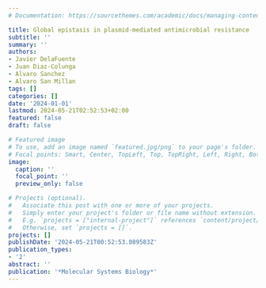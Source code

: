 ```yaml
---
# Documentation: https://sourcethemes.com/academic/docs/managing-content/

title: Global epistasis in plasmid-mediated antimicrobial resistance
subtitle: ''
summary: ''
authors:
- Javier DelaFuente
- Juan Diaz-Colunga
- Alvaro Sanchez
- Alvaro San Millan
tags: []
categories: []
date: '2024-01-01'
lastmod: 2024-05-21T02:52:53+02:00
featured: false
draft: false

# Featured image
# To use, add an image named `featured.jpg/png` to your page's folder.
# Focal points: Smart, Center, TopLeft, Top, TopRight, Left, Right, BottomLeft, Bottom, BottomRight.
image:
  caption: ''
  focal_point: ''
  preview_only: false

# Projects (optional).
#   Associate this post with one or more of your projects.
#   Simply enter your project's folder or file name without extension.
#   E.g. `projects = ["internal-project"]` references `content/project/deep-learning/index.md`.
#   Otherwise, set `projects = []`.
projects: []
publishDate: '2024-05-21T00:52:53.089583Z'
publication_types:
- '2'
abstract: ''
publication: '*Molecular Systems Biology*'
---
```

